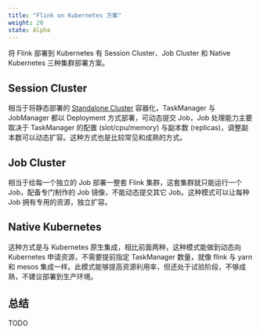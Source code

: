 ```yaml
---
title: "Flink on Kubernetes 方案"
weight: 20
state: Alpha
---
```



将 Flink 部署到 Kubernetes 有 Session Cluster、Job Cluster 和 Native Kubernetes 三种集群部署方案。

## Session Cluster

相当于将静态部署的 [Standalone Cluster](https://ci.apache.org/projects/flink/flink-docs-release-1.10/ops/deployment/cluster_setup.html) 容器化，TaskManager 与 JobManager 都以 Deployment 方式部署，可动态提交 Job，Job 处理能力主要取决于 TaskManager 的配置 (slot/cpu/memory) 与副本数 (replicas)，调整副本数可以动态扩容。这种方式也是比较常见和成熟的方式。

## Job Cluster

相当于给每一个独立的 Job 部署一整套 Flink 集群，这套集群就只能运行一个 Job，配备专门制作的 Job 镜像，不能动态提交其它 Job。这种模式可以让每种 Job 拥有专用的资源，独立扩容。

## Native Kubernetes

这种方式是与 Kubernetes 原生集成，相比前面两种，这种模式能做到动态向 Kubernetes 申请资源，不需要提前指定 TaskManager 数量，就像 flink 与 yarn 和 mesos 集成一样。此模式能够提高资源利用率，但还处于试验阶段，不够成熟，不建议部署到生产环境。

## 总结

TODO
